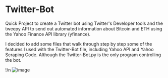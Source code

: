 # Twitter-Bot
Quick Project to create a Twitter bot using Twitter's Developer tools and the tweepy API to send out automated information about Bitcoin and ETH using the Yahoo Finance API library (yfinance).

I decided to add some files that walk through step by step some of the features I used with the Twitter-Bot file, including Yahoo API and Yahoo Scraping Code. Although the Twitter-Bot.py is the only program controlling the bot.


!/n
![image](https://user-images.githubusercontent.com/64051575/134821129-cff1eee6-e6ef-4173-92a3-6b1f3fa31dbc.png)

